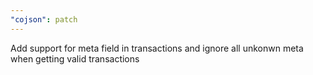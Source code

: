 ```yaml
---
"cojson": patch
---
```


Add support for meta field in transactions and ignore all unkonwn meta when getting valid transactions
